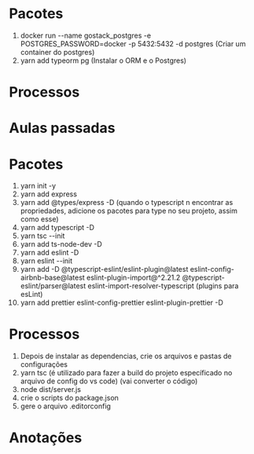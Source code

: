# Pacotes
  1. docker run --name gostack_postgres -e POSTGRES_PASSWORD=docker -p 5432:5432 -d postgres (Criar um container do postgres)
  2. yarn add typeorm pg (Instalar o ORM e o Postgres)

# Processos












# Aulas passadas
# Pacotes
 1. yarn init -y
 2. yarn add express
 3. yarn add @types/express -D (quando o typescript n encontrar as propriedades, adicione os pacotes para type no seu projeto, assim como esse)
 4. yarn add typescript -D
 5. yarn tsc --init
 6. yarn add ts-node-dev -D
 7. yarn add eslint -D
 8. yarn eslint --init
 9. yarn add -D @typescript-eslint/eslint-plugin@latest eslint-config-airbnb-base@latest eslint-plugin-import@^2.21.2 @typescript-eslint/parser@latest eslint-import-resolver-typescript (plugins para esLint)
 10. yarn add prettier eslint-config-prettier eslint-plugin-prettier -D

# Processos
  1. Depois de instalar as dependencias, crie os arquivos e pastas de configurações
  2. yarn tsc (é utilizado para fazer a build do projeto específicado no arquivo de config do vs code) (vai converter o código)
  3. node dist/server.js
  4. crie o scripts do package.json
  5. gere o arquivo .editorconfig

# Anotações
